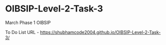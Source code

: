 # OIBSIP-Level-2-Task-3
March Phase 1 OIBSIP


To Do List
URL -  https://shubhamcode2004.github.io/OIBSIP-Level-2-Task-3/
